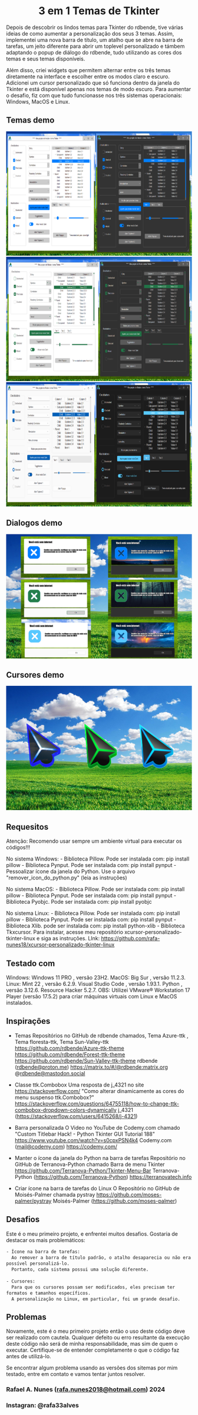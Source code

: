 <h1 align="center">3 em 1 Temas de Tkinter</h1>

Depois de descobrir os lindos temas para Tkinter do rdbende, tive várias ideias de como aumentar a personalização dos seus 3 temas.
Assim, implementei uma nova barra de título, um atalho que se abre na barra de tarefas, um jeito diferente para abrir um toplevel personalizado e támbem adaptando o popup de diálogo do rdbende, tudo utilizando as cores dos temas e seus temas disponíveis.

Além disso, criei widgets que permitem alternar entre os três temas diretamente na interface e escolher entre os modos claro e escuro.
Adicionei um cursor personalizado que só funciona dentro da janela do Tkinter e está disponível apenas nos temas de modo escuro.
Para aumentar o desafio, fiz com que tudo funcionasse nos três sistemas operacionais: Windows, MacOS e Linux.

## Temas demo
![screenshot1](imagens/amostras/azure.png)
![screenshot2](imagens/amostras/forest.png)
![screenshot3](imagens/amostras/sun-valley.png)

## Dialogos demo
![screenshot4](imagens/amostras/dialogos.png)

## Cursores demo
![cursores](imagens/amostras/cursores.png)

## Requesitos 

Atenção: Recomendo usar sempre um ambiente virtual para executar os códigos!!!

No sistema Windows:
    - Biblioteca Pillow. 
      Pode ser instalada com: pip install pillow
    - Biblioteca Pynput.
      Pode ser instalada com: pip install pynput
    - Pessoalizar ícone da janela do Python.
      Use o arquivo "remover_icon_do_python.py" (leia as instruções)

No sistema MacOS:
    - Biblioteca Pillow. 
      Pode ser instalada com: pip install pillow
    - Biblioteca Pynput.
      Pode ser instalada com: pip install pynput
    - Biblioteca Pyobjc.
      Pode ser instalada com: pip install pyobjc

No sistema Linux:
    - Biblioteca Pillow. 
      Pode ser instalada com: pip install pillow
    - Biblioteca Pynput.
      Pode ser instalada com: pip install pynput
    - Biblioteca Xlib.
      pode ser instalada com: pip install python-xlib
    - Biblioteca Tkxcursor.
      Para instalar, acesse meu repositório xcursor-personalizado-tkinter-linux e siga as instruções.
      LInk:  https://github.com/rafa-nunes18/xcursor-personalizado-tkinter-linux 

## Testado com

Windows: Windows 11 PRO , versão 23H2.
MacOS: Big Sur , versão 11.2.3.
Linux: Mint 22 , versão 6.2.9.
Visual Studio Code , versão 1.93.1.
Python , versão 3.12.6.
Resource Hacker 5.2.7.
OBS: Utilizei VMware® Workstation 17 Player (versão 17.5.2) para criar máquinas virtuais com Linux e MacOS instalados.

## Inspirações

- Temas
Repositórios no GitHub de rdbende chamados, Tema Azure-ttk , Tema floresta-ttk, Tema Sun-Valley-ttk
https://github.com/rdbende/Azure-ttk-theme
https://github.com/rdbende/Forest-ttk-theme
https://github.com/rdbende/Sun-Valley-ttk-theme
rdbende (rdbende@proton.me)
https://matrix.to/#/@rdbende:matrix.org
@rdbende@mastodon.social 

- Classe ttk.Combobox
Uma resposta de j_4321 no site https://stackoverflow.com/ 
"Como alterar dinamicamente as cores do menu suspenso ttk.Combobox?"
https://stackoverflow.com/questions/64755118/how-to-change-ttk-combobox-dropdown-colors-dynamically
j_4321 (https://stackoverflow.com/users/6415268/j-4321)

- Barra personalizada
O Video no YouTube de Codemy.com chamado "Custom Titlebar Hack! - Python Tkinter GUI Tutorial 188"
https://www.youtube.com/watch?v=s0cpxPSN4k4
Codemy.com (mail@codemy.com)
https://codemy.com/

- Manter o ícone da janela do Python na barra de tarefas 
Repositório no GitHub de Terranova-Python chamado Barra de menu Tkinter
https://github.com/Terranova-Python/Tkinter-Menu-Bar
Terranova-Python (https://github.com/Terranova-Python)
https://terranovatech.info

- Criar ícone na barra de tarefas do Linux
O Repositório no GitHub de Moisés-Palmer chamada pystray
https://github.com/moses-palmer/pystray 
Moisés-Palmer (https://github.com/moses-palmer)

## Desafios 

Este é o meu primeiro projeto, e enfrentei muitos desafios. Gostaria de destacar os mais problemáticos:

    - Ícone na barra de tarefas:
      Ao remover a barra de título padrão, o atalho desaparecia ou não era possível personalizá-lo.
      Portanto, cada sistema possui uma solução diferente.

    - Cursores:
      Para que os cursores possam ser modificados, eles precisam ter formatos e tamanhos específicos.
      A personalização no Linux, em particular, foi um grande desafio.

## Problemas

Novamente, este é o meu primeiro projeto então o uso deste código deve ser realizado com cautela.
Qualquer defeito ou erro resultante da execução deste código não será de minha responsabilidade, mas sim de quem o executar.
Certifique-se de entender completamente o que o código faz antes de utilizá-lo.

Se encontrar algum problema usando as versões dos sitemas por mim testado, entre em contato e vamos tentar juntos resolver. 

### Rafael A. Nunes (rafa.nunes2018@hotmail.com) 2024
### Instagran: @rafa33alves
